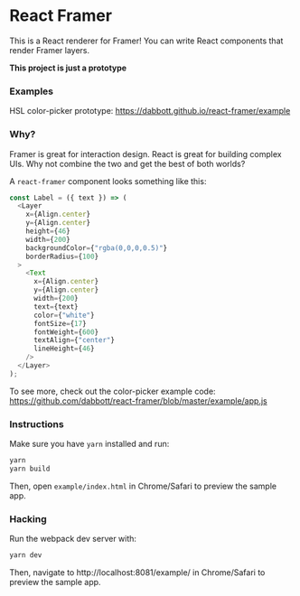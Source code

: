 # React Framer

This is a React renderer for Framer! You can write React components that render Framer layers.

**This project is just a prototype**

### Examples

HSL color-picker prototype: https://dabbott.github.io/react-framer/example

### Why?

Framer is great for interaction design. React is great for building complex UIs. Why not combine the two and get the best of both worlds?

A `react-framer` component looks something like this:

```js
const Label = ({ text }) => (
  <Layer
    x={Align.center}
    y={Align.center}
    height={46}
    width={200}
    backgroundColor={"rgba(0,0,0,0.5)"}
    borderRadius={100}
  >
    <Text
      x={Align.center}
      y={Align.center}
      width={200}
      text={text}
      color={"white"}
      fontSize={17}
      fontWeight={600}
      textAlign={"center"}
      lineHeight={46}
    />
  </Layer>
);
```

To see more, check out the color-picker example code: https://github.com/dabbott/react-framer/blob/master/example/app.js

### Instructions

Make sure you have `yarn` installed and run:

```bash
yarn
yarn build
```

Then, open `example/index.html` in Chrome/Safari to preview the sample app.

### Hacking

Run the webpack dev server with:

```bash
yarn dev
```

Then, navigate to http://localhost:8081/example/ in Chrome/Safari to preview the sample app.
